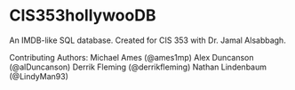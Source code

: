 # CIS353hollywooDB
An IMDB-like SQL database. Created for CIS 353 with Dr. Jamal Alsabbagh.

Contributing Authors:
  Michael Ames (@ames1mp)
  Alex Duncanson (@alDuncanson)
  Derrik Fleming (@derrikfleming)
  Nathan Lindenbaum (@LindyMan93)
